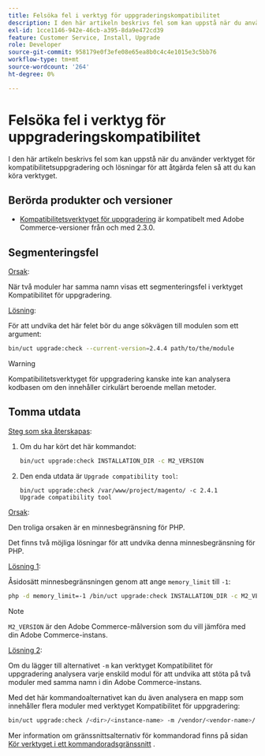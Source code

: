 ```yaml
---
title: Felsöka fel i verktyg för uppgraderingskompatibilitet
description: I den här artikeln beskrivs fel som kan uppstå när du använder verktyget för kompatibilitetsuppgradering och lösningar för att åtgärda felen så att du kan köra verktyget.
exl-id: 1cce1146-942e-46cb-a395-8da9e472cd39
feature: Customer Service, Install, Upgrade
role: Developer
source-git-commit: 958179e0f3efe08e65ea8b0c4c4e1015e3c5bb76
workflow-type: tm+mt
source-wordcount: '264'
ht-degree: 0%

---
```


# Felsöka fel i verktyg för uppgraderingskompatibilitet

I den här artikeln beskrivs fel som kan uppstå när du använder verktyget för kompatibilitetsuppgradering och lösningar för att åtgärda felen så att du kan köra verktyget.

## Berörda produkter och versioner

* [Kompatibilitetsverktyget för uppgradering](https://experienceleague.adobe.com/docs/commerce-operations/upgrade-guide/upgrade-compatibility-tool/overview.html) är kompatibelt med Adobe Commerce-versioner från och med 2.3.0.

## Segmenteringsfel

<u>Orsak</u>:

När två moduler har samma namn visas ett segmenteringsfel i verktyget Kompatibilitet för uppgradering.

<u>Lösning</u>:

För att undvika det här felet bör du ange sökvägen till modulen som ett argument:

```bash
bin/uct upgrade:check --current-version=2.4.4 path/to/the/module
```

>[!WARNING]
>
> Kompatibilitetsverktyget för uppgradering kanske inte kan analysera kodbasen om den innehåller cirkulärt beroende mellan metoder.

## Tomma utdata

<u>Steg som ska återskapas</u>:

1. Om du har kört det här kommandot:

   ```bash
   bin/uct upgrade:check INSTALLATION_DIR -c M2_VERSION
   ```

1. Den enda utdata är `Upgrade compatibility tool`:

   ```terminal
   bin/uct upgrade:check /var/www/project/magento/ -c 2.4.1
   Upgrade compatibility tool
   ```

<u>Orsak</u>:

Den troliga orsaken är en minnesbegränsning för PHP.

Det finns två möjliga lösningar för att undvika denna minnesbegränsning för PHP.

<u>Lösning 1</u>:

Åsidosätt minnesbegränsningen genom att ange `memory_limit` till `-1`:

```bash
php -d memory_limit=-1 /bin/uct upgrade:check INSTALLATION_DIR -c M2_VERSION
```

>[!NOTE]
>
> `M2_VERSION` är den Adobe Commerce-målversion som du vill jämföra med din Adobe Commerce-instans.

<u>Lösning 2</u>:

Om du lägger till alternativet `-m` kan verktyget Kompatibilitet för uppgradering analysera varje enskild modul för att undvika att stöta på två moduler med samma namn i din Adobe Commerce-instans.

Med det här kommandoalternativet kan du även analysera en mapp som innehåller flera moduler med verktyget Kompatibilitet för uppgradering:

```bash
bin/uct upgrade:check /<dir>/<instance-name> -m /vendor/<vendor-name>/
```

Mer information om gränssnittsalternativ för kommandorad finns på sidan [Kör verktyget i ett kommandoradsgränssnitt](https://experienceleague.adobe.com/docs/commerce-operations/upgrade-guide/upgrade-compatibility-tool/use-upgrade-compatibility-tool/run.html) .
